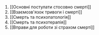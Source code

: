 1. [[Основні постулати стосовно смерті]]
2. [[Взаємозв'язок тривоги і смерті]]
3. [[Смерть та психопатологія]]
4. [[Смерть та психотерапія]]
5. [[Вправи для роботи зі страхом смерті]]